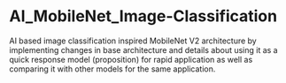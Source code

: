 # AI_MobileNet_Image-Classification
AI based image classification inspired MobileNet V2 architecture by implementing changes in base architecture and details about using it as a quick response model (proposition) for rapid application as well as comparing it with other models for the same application.
